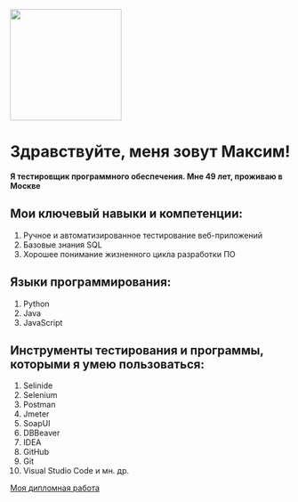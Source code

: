 <img src="https://user-images.githubusercontent.com/93394865/188434183-a2fed766-dd74-49a2-b8a5-259b75ec79a8.jpg" width ="200" />


# Здравствуйте, меня зовут Максим!
**Я тестировщик программного обеспечения. Мне 49 лет, проживаю в Москве**
## Мои ключевый навыки и компетенции:
1. Ручное и автоматизированное тестирование веб-приложений
2. Базовые знания SQL
3. Хорошее понимание жизненного цикла разработки ПО
## Языки программирования:
1. Python
2. Java
3. JavaScript
## Инструменты тестирования и программы, которыми я умею пользоваться:
1. Selinide
2. Selenium
3. Postman
4. Jmeter
5. SoapUI
6. DBBeaver
7. IDEA
8. GitHub
9. Git
10. Visual Studio Code и мн. др.

[Моя дипломная работа](https://github.com/Maxon1975/Diploma-Annenkov) 
 
